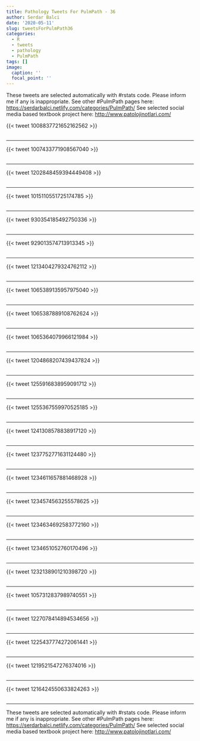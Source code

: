 ```yaml
---
title: Pathology Tweets For PulmPath - 36
author: Serdar Balci
date: '2020-05-11'
slug: tweetsForPulmPath36
categories:
  - R
  - tweets
  - pathology
  - PulmPath
tags: []
image:
  caption: ''
  focal_point: ''
---
```



These tweets are selected automatically with #rstats code. Please inform me if any is inappropriate.
See other #PulmPath pages here: https://serdarbalci.netlify.com/categories/PulmPath/ 
See selected social media based textbook project here: http://www.patolojinotlari.com/

{{< tweet 1008837721652162562 >}}
<br>
<br>
<hr>
{{< tweet 1007433771908567040 >}}
<br>
<br>
<hr>
{{< tweet 1202848459394449408 >}}
<br>
<br>
<hr>
{{< tweet 1015110551725174785 >}}
<br>
<br>
<hr>
{{< tweet 930354185492750336 >}}
<br>
<br>
<hr>
{{< tweet 929013574713913345 >}}
<br>
<br>
<hr>
{{< tweet 1213404279324762112 >}}
<br>
<br>
<hr>
{{< tweet 1065389135957975040 >}}
<br>
<br>
<hr>
{{< tweet 1065387889108762624 >}}
<br>
<br>
<hr>
{{< tweet 1065364079966121984 >}}
<br>
<br>
<hr>
{{< tweet 1204868207439437824 >}}
<br>
<br>
<hr>
{{< tweet 1255916838959091712 >}}
<br>
<br>
<hr>
{{< tweet 1255367559970525185 >}}
<br>
<br>
<hr>
{{< tweet 1241308578838917120 >}}
<br>
<br>
<hr>
{{< tweet 1237752771631124480 >}}
<br>
<br>
<hr>
{{< tweet 1234611657881468928 >}}
<br>
<br>
<hr>
{{< tweet 1234574563255578625 >}}
<br>
<br>
<hr>
{{< tweet 1234634692583772160 >}}
<br>
<br>
<hr>
{{< tweet 1234651052760170496 >}}
<br>
<br>
<hr>
{{< tweet 1232138901210398720 >}}
<br>
<br>
<hr>
{{< tweet 1057312837989740551 >}}
<br>
<br>
<hr>
{{< tweet 1227078414894534656 >}}
<br>
<br>
<hr>
{{< tweet 1225437774272061441 >}}
<br>
<br>
<hr>
{{< tweet 1219521547276374016 >}}
<br>
<br>
<hr>
{{< tweet 1216424550633824263 >}}
<br>
<br>
<hr>


These tweets are selected automatically with #rstats code. Please inform me if any is inappropriate.
See other #PulmPath pages here: https://serdarbalci.netlify.com/categories/PulmPath/ 
See selected social media based textbook project here: http://www.patolojinotlari.com/
